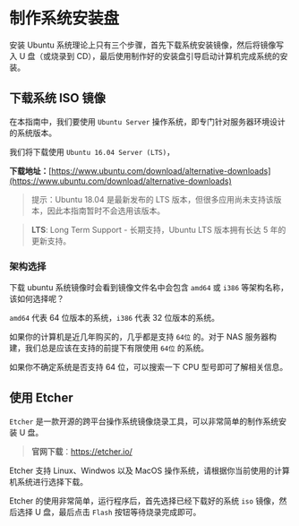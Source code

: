 # 制作系统安装盘

安装 Ubuntu 系统理论上只有三个步骤，首先下载系统安装镜像，然后将镜像写入 U 盘（或烧录到 CD），最后使用制作好的安装盘引导启动计算机完成系统的安装。

## 下载系统 ISO 镜像

在本指南中，我们要使用 `Ubuntu Server` 操作系统，即专门针对服务器环境设计的系统版本。

我们将下载使用 `Ubuntu 16.04 Server (LTS)`，

**下载地址：**[https://www.ubuntu.com/download/alternative-downloads](https://www.ubuntu.com/download/alternative-downloads)

> 提示：Ubuntu 18.04 是最新发布的 LTS 版本，但很多应用尚未支持该版本，因此本指南暂时不会选用该版本。

> **LTS**: Long Term Support - 长期支持，Ubuntu LTS 版本拥有长达 5 年的更新支持。

### 架构选择

下载 ubuntu 系统镜像时会看到镜像文件名中会包含 `amd64` 或 `i386` 等架构名称，该如何选择呢？

`amd64` 代表 64 位版本的系统，`i386` 代表
32 位版本的系统。

如果你的计算机是近几年购买的，几乎都是支持 `64位` 的。对于 NAS 服务器构建，我们总是应该在支持的前提下有限使用 `64位` 的系统。

如果你不确定系统是否支持 64 位，可以搜索一下 CPU 型号即可了解相关信息。

## 使用 Etcher

`Etcher` 是一款开源的跨平台操作系统镜像烧录工具，可以非常简单的制作系统安装 U 盘。

> **官网下载**：https://etcher.io/

Etcher 支持 Linux、Windwos 以及 MacOS 操作系统，请根据你当前使用的计算机系统进行选择下载。

Etcher 的使用非常简单，运行程序后，首先选择已经下载好的系统 `iso` 镜像，然后选择 U 盘，最后点击 `Flash` 按钮等待烧录完成即可。